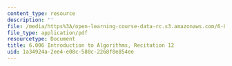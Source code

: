```yaml
---
content_type: resource
description: ''
file: /media/https%3A/open-learning-course-data-rc.s3.amazonaws.com/6-006-introduction-to-algorithms-spring-2020/1a34924a2ee4e08c580c2268f8e854ee_MIT6_006S20_r12.pdf
file_type: application/pdf
resourcetype: Document
title: 6.006 Introduction to Algorithms, Recitation 12
uid: 1a34924a-2ee4-e08c-580c-2268f8e854ee
---
```

